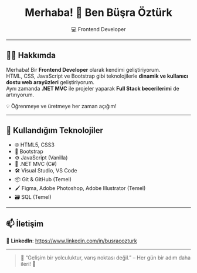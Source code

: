 <h1 align="center">Merhaba! 👋 Ben Büşra Öztürk</h1>

<p align="center">
  💻 Frontend Developer 
</p>

---

## 👩‍💻 Hakkımda

Merhaba! Bir **Frontend Developer** olarak kendimi geliştiriyorum.  
HTML, CSS, JavaScript ve Bootstrap gibi teknolojilerle **dinamik ve kullanıcı dostu web arayüzleri** geliştiriyorum.  
Aynı zamanda **.NET MVC** ile projeler yaparak **Full Stack becerilerimi** de artırıyorum.  

💡 Öğrenmeye ve üretmeye her zaman açığım!

---

## 🚀 Kullandığım Teknolojiler

- 🌐 HTML5, CSS3  
- 🎨 Bootstrap  
- ⚙️ JavaScript (Vanilla)   
- 💼 .NET MVC (C#)  
- 🛠️ Visual Studio, VS Code  
- 📦 Git & GitHub (Temel)  
- 🖌️ Figma, Adobe Photoshop, Adobe Illustrator (Temel)  
- 🗃️ SQL (Temel)

---

## 📫 İletişim
 
🔗 **LinkedIn**: https://www.linkedin.com/in/busraoozturk

---

> 🧠 “Gelişim bir yolculuktur, varış noktası değil.” – Her gün bir adım daha ileri! 🚀
